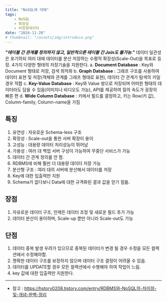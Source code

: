 ```yaml
---
title: "NoSQL에 대해"
tags:
    - NoSQL
    - 확장성
    - 비정형데이터
date: "2024-11-28"
# thumbnail: "/assets/img/introduce.png"
---
```


***"테이블 간 관계를 정의하지 않고, 일반적으론 테이블 간 Join도 불가능."***
데이터 일관성은 포기하되 여러 대에 데이터를 분산 저장하는 수평적 확장성(Scale-Out)을 목표로 등장.
4가지 다양한 형태의 저장기술을 지원한다.
a. **Document Database** : Key와 Document 형태로 저장, 검색 최적화
b. **Graph Database** : 그래프 구조를 사용하여 데이터 표현 및 저장(객체와 관계를 그래프 형태로 표현), 데이터 간 관계가 탐색의 키일 경우 적합
c. **Key-Value Database** : Key와 Value 쌍으로 저장되며 어떠한 형태의 데이터라도 담을 수 있음(이미지나 비디오도 가능), API를 제공하여 질의 속도가 굉장히 빠른 편
d. **Wide Column Database** : 키에서 필드를 결정하고, 키는 Row(키 값), Column-family, Column-name을 가짐

## 특징
1. 유연성 : 자유로운 Schema-less 구조
2. 확장성 : Scale-out을 통한 서버 확장이 용이
3. 고성능 : 대용량 데이터 처리성능이 뛰어남
4. 가용성 : 여러 대 백업 서버 구성이 가능하여 무중단 서비스가 가능
5. 데이터 간 관계 정의를 안 함.
6. RDBMS에 비해 훨씬 더 대용량 데이터 저장 가능
7. 분산형 구조 : 여러 대의 서버에 분산해서 데이터를 저장
8. Key에 대한 입출력만 지원
9. Schema가 없다보니 Data에 대한 규격화된 결과 값을 얻기 힘듦.

## 장점
1. 자유로운 데이터 구조, 언제든 데이터 조정 및 새로운 필드 추가 가능
2. 데이터 분산이 용이하며, Scale-up 뿐만 아니라 Scale-out도 가능

## 단점
1. 데이터 중복 발생 우려가 있으므로 중복된 데이터가 변경 될 경우 수정을 모든 컬렉션에서 수정해야함.
2. 명확한 데이터 구조를 보장하지 않으며 데이터 구조 결정이 어려울 수 있음.
3. 데이터를 UPDATE할 경우 모든 컬렉션에서 수행해야 하여 작업이 느림.
4. key 값에 대한 입출력만 지원한다.

---

- 참고 : <https://hstory0208.tistory.com/entry/RDBMS와-NoSQL의-차이점-및-개념-완벽-정리>